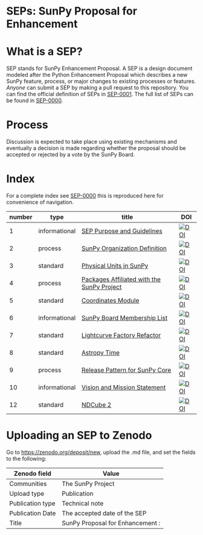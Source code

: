 # SEPs: SunPy Proposal for Enhancement

# What is a SEP?
SEP stands for SunPy Enhancement Proposal. A SEP is a design document modeled
after the Python Enhancement Proposal which describes a new SunPy feature,
process, or major changes to existing processes or features. *Anyone* can
submit a SEP by making a pull request to this repository. You can find the
official definition of SEPs in [SEP-0001](./SEP-0001.md).
The full list of SEPs can be found in [SEP-0000](./SEP-0000.md).

# Process
Discussion is expected to take place using existing mechanisms and eventually
a decision is made regarding whether the proposal should be accepted or rejected
by a vote by the SunPy Board.

# Index

For a complete index see [SEP-0000](SEP-0000.md) this is reproduced here for convenience of navigation.

| number | type          | title                                       | DOI |
|--------|---------------|---------------------------------------------|-----|
|      1 | informational | [SEP Purpose and Guidelines](./SEP-0001.md) | [![DOI](https://zenodo.org/badge/DOI/10.5281/zenodo.3261403.svg)](https://doi.org/10.5281/zenodo.3261403) |
|      2 | process       | [SunPy Organization Definition](./SEP-0002.md) | [![DOI](https://zenodo.org/badge/DOI/10.5281/zenodo.3261663.svg)](https://doi.org/10.5281/zenodo.3261663) |       
|      3 | standard      | [Physical Units in SunPy](./SEP-0003.md) |  [![DOI](https://zenodo.org/badge/DOI/10.5281/zenodo.3261707.svg)](https://doi.org/10.5281/zenodo.3261707) |           
|      4 | process       | [Packages Affiliated with the SunPy Project](./SEP-0004.md) | [![DOI](https://zenodo.org/badge/DOI/10.5281/zenodo.3261752.svg)](https://doi.org/10.5281/zenodo.3261752) |
|      5 | standard      | [Coordinates Module](./SEP-0005.md) | [![DOI](https://zenodo.org/badge/DOI/10.5281/zenodo.3261768.svg)](https://doi.org/10.5281/zenodo.3261768) |
|      6 | informational | [SunPy Board Membership List](./SEP-0006.md) | [![DOI](https://zenodo.org/badge/DOI/10.5281/zenodo.3261786.svg)](https://doi.org/10.5281/zenodo.3261786) |
|      7 | standard      | [Lightcurve Factory Refactor](./SEP-0007.md) | [![DOI](https://zenodo.org/badge/DOI/10.5281/zenodo.3261788.svg)](https://doi.org/10.5281/zenodo.3261788) |          
|      8 | standard      | [Astropy Time](./SEP-0008.md) | [![DOI](https://zenodo.org/badge/DOI/10.5281/zenodo.3261794.svg)](https://doi.org/10.5281/zenodo.3261794) |
|      9 | process       | [Release Pattern for SunPy Core](./SEP-0009.md) | [![DOI](https://zenodo.org/badge/DOI/10.5281/zenodo.3261800.svg)](https://doi.org/10.5281/zenodo.3261800) | 
|     10 | informational | [Vision and Mission Statement](./SEP-0010.md) | [![DOI](https://zenodo.org/badge/DOI/10.5281/zenodo.7020094.svg)](https://doi.org/10.5281/zenodo.7020094) |
|     12 | standard      | [NDCube 2](./SEP-0012.md) | [![DOI](https://zenodo.org/badge/DOI/10.5281/zenodo.7020103.svg)](https://doi.org/10.5281/zenodo.7020103)

# Uploading an SEP to Zenodo

Go to https://zenodo.org/deposit/new, upload the .md file, and set the fields to the following:

|Zenodo field                 | Value                                                  |
|-----------------------------| -------------------------------------------------------|
|Communities                  | The SunPy Project                                      |
|Upload type                  | Publication                                            |
|Publication type             | Technical note
|Publication Date             | The accepted date of the SEP|
|Title                        | SunPy Proposal for Enhancement <number>: <title> (SEP <number>)|
|Authors                      | The SEP authors (directly from the SEP text with ORCID IDs if available)|
|Description                  | The SEP description (usually the introduction)|
|Keywords                     | SunPy, Python, Solar, Astronomy
|License                      | CC-Attribution|
|Related/alternate identifiers| Github link to the SEP *at the latest commit* as "is supplemented by this upload". If this is a revised version, this should be the URL of the commit where the SEP was revised.|
  
Also add to the SunPy Project community.
